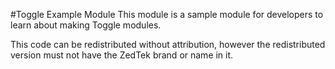 #Toggle Example Module
This module is a sample module for developers to learn about making Toggle modules. 

This code can be redistributed without attribution, however the redistributed version must not have the ZedTek brand or name in it.